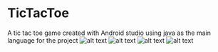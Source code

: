 # TicTacToe
A tic tac toe game created with Android studio using java as the main language for the project
![alt text](https://raw.githubusercontent.com/Elian96/TicTacToe/master/1.jpg)
![alt text](https://raw.githubusercontent.com/Elian96/TicTacToe/master/2.jpg)
![alt text](https://raw.githubusercontent.com/Elian96/TicTacToe/master/3.jpg)
![alt text](https://raw.githubusercontent.com/Elian96/TicTacToe/master/4.jpg)
